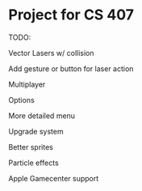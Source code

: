 # Project for CS 407

TODO:

Vector Lasers w/ collision

Add gesture or button for laser action

Multiplayer

Options

More detailed menu

Upgrade system

Better sprites

Particle effects

Apple Gamecenter support
